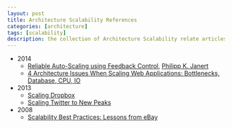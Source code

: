 ```yaml
---
layout: post
title: Architecture Scalability References
categories: [architecture]
tags: [scalability]
description: the collection of Architecture Scalability relate articles.
---
```


* 2014
  * [Reliable Auto-Scaling using Feedback Control](https://www.infoq.com/articles/auto-scaling-feedback), [Philipp K. Janert](http://radar.oreilly.com/pjanert)
  * [4 Architecture Issues When Scaling Web Applications: Bottlenecks, Database, CPU, IO](http://highscalability.com/blog/2014/5/12/4-architecture-issues-when-scaling-web-applications-bottlene.html)
* 2013
  * [Scaling Dropbox](https://www.infoq.com/news/2013/08/scaling_dropbox)
  * [Scaling Twitter to New Peaks](https://www.infoq.com/news/2013/08/scaling-twitter)
* 2008
  * [Scalability Best Practices: Lessons from eBay](https://www.infoq.com/articles/ebay-scalability-best-practices)